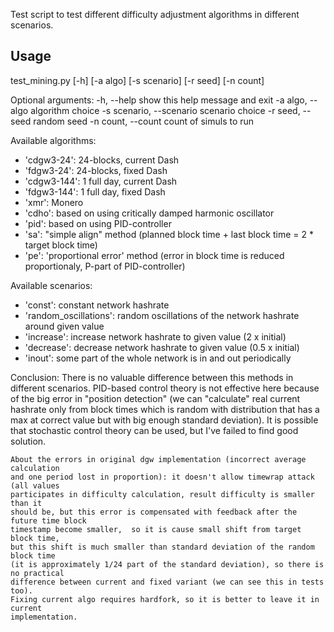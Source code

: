   Test script to test different difficulty adjustment algorithms in
different scenarios.

## Usage

test_mining.py [-h] [-a algo] [-s scenario] [-r seed] [-n count]

 Optional arguments:
  -h, --help            show this help message and exit
  -a algo, --algo       algorithm choice
  -s scenario, --scenario  scenario choice
  -r seed, --seed       random seed
  -n count, --count     count of simuls to run

Available algorithms:
   * 'cdgw3-24':  24-blocks, current Dash
   * 'fdgw3-24':  24-blocks, fixed Dash
   * 'cdgw3-144':  1 full day,  current Dash
   * 'fdgw3-144':  1 full day,  fixed Dash
   * 'xmr': Monero
   * 'cdho': based on using critically damped harmonic oscillator
   * 'pid': based on using PID-controller
   * 'sa': "simple align" method (planned block time + last block time = 2 * target block time)
   * 'pe': 'proportional error' method (error in block time is reduced proportionaly, P-part of PID-controller)

Available scenarios:
   * 'const': constant network hashrate
   * 'random_oscillations': random oscillations of the network hashrate around given value
   * 'increase': increase network hashrate to given value (2 x initial)
   * 'decrease': decrease network hashrate to given value (0.5 x initial)
   * 'inout': some part of the whole network is in and out periodically

Conclusion:
    There is no valuable difference between this methods in different scenarios.
    PID-based control theory is not effective here because of the big error in
    "position detection" (we can "calculate" real current hashrate only from
    block times which is random with distribution that has a max at correct value
    but with big enough standard deviation). It is possible that stochastic control
    theory can be used, but I've failed to find good solution.

    About the errors in original dgw implementation (incorrect average calculation
    and one period lost in proportion): it doesn't allow timewrap attack (all values
    participates in difficulty calculation, result difficulty is smaller than it
    should be, but this error is compensated with feedback after the future time block
    timestamp become smaller,  so it is cause small shift from target block time,
    but this shift is much smaller than standard deviation of the random block time
    (it is approximately 1/24 part of the standard deviation), so there is no practical
    difference between current and fixed variant (we can see this in tests too).
    Fixing current algo requires hardfork, so it is better to leave it in current
    implementation.